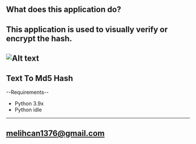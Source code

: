 What does this application do? 
------------------------------
This application is used to visually verify or encrypt the hash.
-----------------------------------------------------------------
![Alt text](https://github.com/melihcan1376/md5hash/blob/main/md5.png?raw=true "MD5 Converter")
------------------------------
Text To Md5 Hash
------------------------------
--Requirements--

- Python 3.9x
- Python idle

------------------------------
melihcan1376@gmail.com
------------------------------
